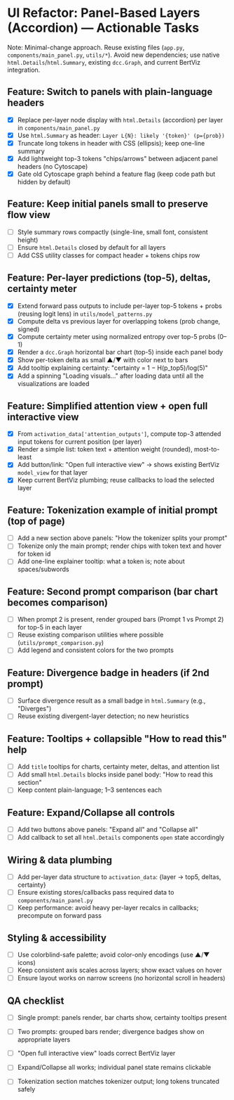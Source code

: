 # UI Refactor: Panel-Based Layers (Accordion) — Actionable Tasks

Note: Minimal-change approach. Reuse existing files (`app.py`, `components/main_panel.py`, `utils/*`). Avoid new dependencies; use native `html.Details`/`html.Summary`, existing `dcc.Graph`, and current BertViz integration.

## Feature: Switch to panels with plain-language headers
- [x] Replace per-layer node display with `html.Details` (accordion) per layer in `components/main_panel.py`
- [x] Use `html.Summary` as header: `Layer L{N}: likely '{token}' (p={prob})`
- [x] Truncate long tokens in header with CSS (ellipsis); keep one-line summary
- [x] Add lightweight top-3 tokens "chips/arrows" between adjacent panel headers (no Cytoscape)
- [x] Gate old Cytoscape graph behind a feature flag (keep code path but hidden by default)

## Feature: Keep initial panels small to preserve flow view
- [ ] Style summary rows compactly (single-line, small font, consistent height)
- [ ] Ensure `html.Details` closed by default for all layers
- [ ] Add CSS utility classes for compact header + tokens chips row

## Feature: Per-layer predictions (top-5), deltas, certainty meter
- [x] Extend forward pass outputs to include per-layer top-5 tokens + probs (reusing logit lens) in `utils/model_patterns.py`
- [x] Compute delta vs previous layer for overlapping tokens (prob change, signed)
- [x] Compute certainty meter using normalized entropy over top-5 probs (0–1)
- [x] Render a `dcc.Graph` horizontal bar chart (top-5) inside each panel body
- [x] Show per-token delta as small ▲/▼ with color next to bars
- [x] Add tooltip explaining certainty: "certainty = 1 − H(p_top5)/log(5)"
- [x] Add a spinning "Loading visuals..." after loading data until all the visualizations are loaded

## Feature: Simplified attention view + open full interactive view
- [x] From `activation_data['attention_outputs']`, compute top-3 attended input tokens for current position (per layer)
- [x] Render a simple list: token text + attention weight (rounded), most-to-least
- [x] Add button/link: "Open full interactive view" → shows existing BertViz `model_view` for that layer
- [x] Keep current BertViz plumbing; reuse callbacks to load the selected layer

## Feature: Tokenization example of initial prompt (top of page)
- [ ] Add a new section above panels: "How the tokenizer splits your prompt"
- [ ] Tokenize only the main prompt; render chips with token text and hover for token id
- [ ] Add one-line explainer tooltip: what a token is; note about spaces/subwords

## Feature: Second prompt comparison (bar chart becomes comparison)
- [ ] When prompt 2 is present, render grouped bars (Prompt 1 vs Prompt 2) for top-5 in each layer
- [ ] Reuse existing comparison utilities where possible (`utils/prompt_comparison.py`)
- [ ] Add legend and consistent colors for the two prompts

## Feature: Divergence badge in headers (if 2nd prompt)
- [ ] Surface divergence result as a small badge in `html.Summary` (e.g., "Diverges")
- [ ] Reuse existing divergent-layer detection; no new heuristics

## Feature: Tooltips + collapsible "How to read this" help
- [ ] Add `title` tooltips for charts, certainty meter, deltas, and attention list
- [ ] Add small `html.Details` blocks inside panel body: "How to read this section"
- [ ] Keep content plain-language; 1–3 sentences each

## Feature: Expand/Collapse all controls
- [ ] Add two buttons above panels: "Expand all" and "Collapse all"
- [ ] Add callback to set all `html.Details` components `open` state accordingly

## Wiring & data plumbing
- [ ] Add per-layer data structure to `activation_data`: {layer -> top5, deltas, certainty}
- [ ] Ensure existing stores/callbacks pass required data to `components/main_panel.py`
- [ ] Keep performance: avoid heavy per-layer recalcs in callbacks; precompute on forward pass

## Styling & accessibility
- [ ] Use colorblind-safe palette; avoid color-only encodings (use ▲/▼ icons)
- [ ] Keep consistent axis scales across layers; show exact values on hover
- [ ] Ensure layout works on narrow screens (no horizontal scroll in headers)

## QA checklist
- [ ] Single prompt: panels render, bar charts show, certainty tooltips present
- [ ] Two prompts: grouped bars render; divergence badges show on appropriate layers
- [ ] "Open full interactive view" loads correct BertViz layer
- [ ] Expand/Collapse all works; individual panel state remains clickable
- [ ] Tokenization section matches tokenizer output; long tokens truncated safely


